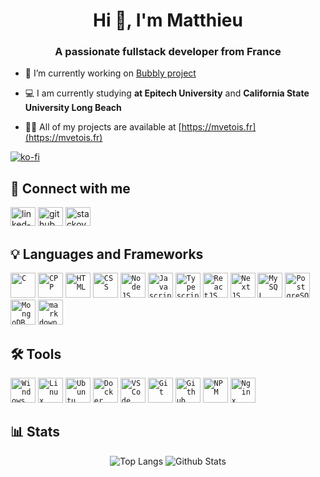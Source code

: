 <h1 align="center">Hi 👋, I'm Matthieu</h1>
<h3 align="center">A passionate fullstack developer from France</h3>

- 🔭 I’m currently working on [Bubbly project](https://bubbly.ovh)

- 💻 I am currently studying **at Epitech University** and **California State University Long Beach**

- 👨‍💻 All of my projects are available at [https://mvetois.fr](https://mvetois.fr)

[![ko-fi](https://ko-fi.com/img/githubbutton_sm.svg)](https://ko-fi.com/mvetois)

## 🔗 Connect with me
[<img alt="linked-in" src="https://raw.githubusercontent.com/rahuldkjain/github-profile-readme-generator/master/src/images/icons/Social/linked-in-alt.svg" height="30" width="40" />](https://www.linkedin.com/in/matthieu-vetois)
[<img alt="github" src="https://raw.githubusercontent.com/rahuldkjain/github-profile-readme-generator/master/src/images/icons/Social/github.svg" height="30" width="40" />](https://github.com/mvetois)
[<img alt="stackoverflow" src="https://raw.githubusercontent.com/rahuldkjain/github-profile-readme-generator/master/src/images/icons/Social/stack-overflow.svg" height="30" width="40" />](https://stackoverflow.com/users/14671536)


## 💡 Languages and Frameworks

<code><img title="C" alt="C" width="40px" src="https://cdn.jsdelivr.net/gh/devicons/devicon/icons/c/c-original.svg" /></code>
<code><img title="CPP" alt="CPP" width="40px" src="https://cdn.jsdelivr.net/gh/devicons/devicon/icons/cplusplus/cplusplus-original.svg" /></code>
<code><img title="HTML" alt="HTML" width="40px" src="https://cdn.jsdelivr.net/gh/devicons/devicon/icons/html5/html5-original.svg" /></code>
<code><img title="CSS" alt="CSS" width="40px" src="https://cdn.jsdelivr.net/gh/devicons/devicon/icons/css3/css3-original.svg" /></code>
<code><img title="NodeJS" alt="NodeJS" width="40px" src="https://cdn.jsdelivr.net/gh/devicons/devicon/icons/nodejs/nodejs-original.svg" /></code>
<code><img title="Javascript" alt="Javascript" width="40px" src="https://cdn.jsdelivr.net/gh/devicons/devicon/icons/javascript/javascript-original.svg" /></code>
<code><img title="Typescript" alt="Typescript" width="40px" src="https://cdn.jsdelivr.net/gh/devicons/devicon/icons/typescript/typescript-original.svg" /></code>
<code><img title="ReactJS" alt="ReactJS" width="40px" src="https://cdn.jsdelivr.net/gh/devicons/devicon/icons/react/react-original.svg" /></code>
<code><img title="NextJS" alt="NextJS" width="40px" src="https://cdn.jsdelivr.net/gh/devicons/devicon/icons/nextjs/nextjs-original.svg" /></code>
<code><img title="MySQL" alt="MySQL" width="40px" src="https://cdn.jsdelivr.net/gh/devicons/devicon/icons/mysql/mysql-original.svg" /></code>
<code><img title="PostgreSQL" alt="PostgreSQL" width="40px" src="https://cdn.jsdelivr.net/gh/devicons/devicon/icons/postgresql/postgresql-original.svg" /></code>
<code><img title="MongoDB" alt="MongoDB" width="40px" src="https://cdn.jsdelivr.net/gh/devicons/devicon/icons/mongodb/mongodb-original.svg" /></code>
<code><img title="Markdown" alt="markdown" width="40px" src="https://cdn.jsdelivr.net/gh/devicons/devicon/icons/markdown/markdown-original.svg" /></code>

## 🛠️ Tools
<code><img title="Windows" alt="Windows" width="40px" src="https://cdn.jsdelivr.net/gh/devicons/devicon/icons/windows8/windows8-original.svg" /></code>
<code><img title="Linux" alt="Linux" width="40px" src="https://cdn.jsdelivr.net/gh/devicons/devicon/icons/linux/linux-original.svg" /></code>
<code><img title="Ubuntu" alt="Ubuntu" width="40px" src="https://cdn.jsdelivr.net/gh/devicons/devicon/icons/ubuntu/ubuntu-plain.svg" /></code>
<code><img title="Docker" alt="Docker" width="40px" src="https://cdn.jsdelivr.net/gh/devicons/devicon/icons/docker/docker-original.svg" /></code>
<code><img title="VSCode" alt="VSCode" width="40px" src="https://cdn.jsdelivr.net/gh/devicons/devicon/icons/vscode/vscode-original.svg" /></code>
<code><img title="Git" alt="Git" width="40px" src="https://cdn.jsdelivr.net/gh/devicons/devicon/icons/git/git-original.svg" /></code>
<code><img title="Github" alt="Github" width="40px" src="https://cdn.jsdelivr.net/gh/devicons/devicon/icons/github/github-original.svg" /></code>
<code><img title="NPM" alt="NPM" width="40px" src="https://cdn.jsdelivr.net/gh/devicons/devicon/icons/npm/npm-original-wordmark.svg" /></code>
<code><img title="Nginx" alt="Nginx" width="40px" src="https://cdn.jsdelivr.net/gh/devicons/devicon/icons/nginx/nginx-original.svg" /></code>

## 📊 Stats

<div align="center">

![Top Langs](https://github-readme-stats.vercel.app/api/top-langs/?username=mvetois&theme=dark&layout=compact)
![Github Stats](https://github-readme-stats.vercel.app/api?username=mvetois&theme=dark&include_all_commits=true&count_private=true&show_icons=true&hide=prs)

</div>
